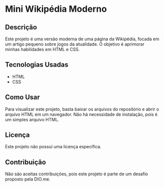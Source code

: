 # Mini Wikipédia Moderno

## Descrição

Este projeto é uma versão moderna de uma página da Wikipédia, focada em um artigo pequeno sobre jogos da atualidade. O objetivo é aprimorar minhas habilidades em HTML e CSS.

## Tecnologias Usadas

- HTML
- CSS

## Como Usar

Para visualizar este projeto, basta baixar os arquivos do repositório e abrir o arquivo HTML em um navegador. Não há necessidade de instalação, pois é um simples arquivo HTML.

## Licença

Este projeto não possui uma licença específica.

## Contribuição

Não são aceitas contribuições, pois este projeto é parte de um desafio proposto pela DIO.me.
